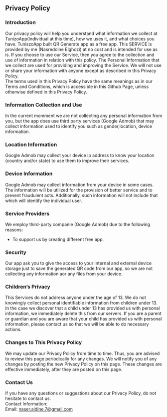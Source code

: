 Privacy Policy  
----------------

### Introduction  
Our privacy policy will help you understand what information we collect at TunizoApp(Individual at this time), how we uses it, and what choices you have.
TuniszoApp built QR Generate app as a free app. This SERVICE is provided by me (Nasreddine Elghozi) at no cost and is intended for use as is.
If you choose to use our Service, then you agree to the collection and use of information in  relation with this policy. The Personal Information that we collect are used for providing and improving the Service. We will not use or share your information with anyone except as described in this Privacy Policy.  
The terms used in this Privacy Policy have the same meanings as in our Terms and Conditions, which is accessible in this Github Page, unless otherwise  defined in this Privacy Policy.

### Information Collection and Use  
In the current momment we are not collecting any personal information from you, but the app does use third party services (Google Admob) that may collect information used to identify you such as gender,location, device information.

### Location Information  
Google Admob may collect your device ip address to know your location (country and/or state) to use them to improve their services.

### Device Information  
Google Admob may collect information from your device in some cases. The information will be utilized for the provision of better service and to prevent fraudulent acts. Additionally, such information will not include that which will identify the individual user.  

### Service Providers  
We employ third-party companie (Google Admob) due to the following reasons:  
* To support us by creating different free app.

### Security  
Our app ask you to give the access to your internal and external device storage just to save the generated QR code from our app, so we are not collecting any information aor any files from your device.

### Children’s Privacy  
This Services do not address anyone under the age of 13. We do not knowingly collect personal identifiable information from children under 13. In the case we discover that a child under 13 has provided us with personal information, we immediately delete this from our servers. If you  are  a  parent  or  guardian and you are aware that your child has provided us with personal information, please contact us so that we will be able to do necessary actions.  

### Changes to This Privacy Policy  
We may update our Privacy Policy from time to time. Thus, you are advised to review this page periodically for any changes. We will notify you of any changes by posting the new Privacy Policy on this page. These changes are effective immediately, after they are posted on this page.  

### Contact Us  
If you have any questions or suggestions about our Privacy Policy, do not hesitate to contact us.  
Contact Information:  
Email: naser.aldine.7@gmail.com 
